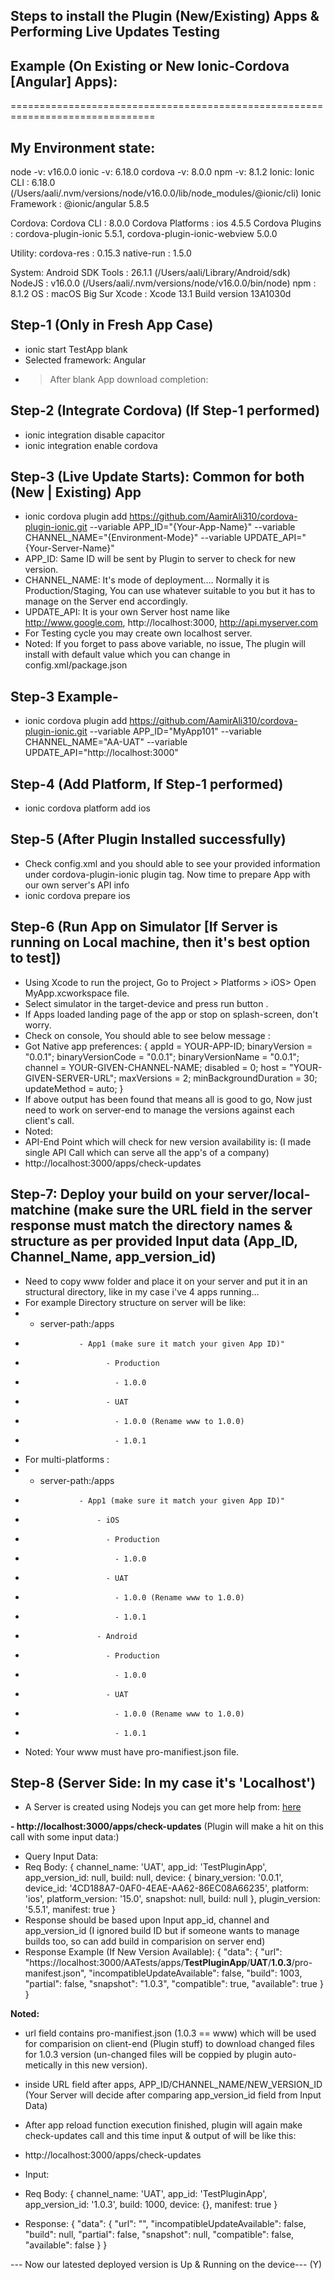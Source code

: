 ## Steps to install the Plugin (New/Existing) Apps & Performing Live Updates Testing
## Example (On Existing or New Ionic-Cordova [Angular] Apps):
===============================================================================
## My Environment state:
node -v: v16.0.0
ionic -v: 6.18.0
cordova -v: 8.0.0
npm -v: 8.1.2
Ionic:
   Ionic CLI                     : 6.18.0 (/Users/aali/.nvm/versions/node/v16.0.0/lib/node_modules/@ionic/cli)
   Ionic Framework               : @ionic/angular 5.8.5

Cordova:
   Cordova CLI       : 8.0.0
   Cordova Platforms : ios 4.5.5
   Cordova Plugins   : cordova-plugin-ionic 5.5.1, cordova-plugin-ionic-webview 5.0.0

Utility:
   cordova-res : 0.15.3
   native-run  : 1.5.0

System:
   Android SDK Tools : 26.1.1 (/Users/aali/Library/Android/sdk)
   NodeJS            : v16.0.0 (/Users/aali/.nvm/versions/node/v16.0.0/bin/node)
   npm               : 8.1.2
   OS                : macOS Big Sur
   Xcode             : Xcode 13.1 Build version 13A1030d
   

## Step-1 (Only in Fresh App Case)
- ionic start TestApp blank
- Selected framework: Angular
-  > After blank App download completion: 


## Step-2 (Integrate Cordova) (If Step-1 performed)
- ionic integration disable capacitor
- ionic integration enable cordova


## Step-3 (Live Update Starts): Common for both (New | Existing) App 
- ionic cordova plugin add https://github.com/AamirAli310/cordova-plugin-ionic.git --variable APP_ID="{Your-App-Name}" --variable CHANNEL_NAME="{Environment-Mode}" --variable UPDATE_API="{Your-Server-Name}"
- APP_ID: Same ID will be sent by Plugin to server to check for new version.
- CHANNEL_NAME: It's mode of deployment.... Normally it is Production/Staging, You can use whatever suitable to you but it has to manage on the Server end accordingly.
- UPDATE_API: It is your own Server host name like http://www.google.com, http://localhost:3000, http://api.myserver.com
- For Testing cycle you may create own localhost server.
- Noted: If you forget to pass above variable, no issue, The plugin will install with default value which you can change in config.xml/package.json

## Step-3 Example-  
- ionic cordova plugin add https://github.com/AamirAli310/cordova-plugin-ionic.git --variable APP_ID="MyApp101" --variable CHANNEL_NAME="AA-UAT" --variable UPDATE_API="http://localhost:3000"

## Step-4 (Add Platform, If Step-1 performed)
- ionic cordova platform add ios

## Step-5 (After Plugin Installed successfully)
- Check config.xml and you should able to see your provided information under cordova-plugin-ionic plugin tag. Now time to prepare App with our own server's API info
- ionic cordova prepare ios

## Step-6 (Run App on Simulator [If Server is running on Local machine, then it's best option to test])
- Using Xcode to run the project, Go to Project > Platforms > iOS> Open MyApp.xcworkspace file.
- Select simulator in the target-device and press run button .
- If Apps loaded landing page of the app or stop on splash-screen, don't worry.
- Check on console, You should able to see below message : 
- Got Native app preferences: {
    appId = YOUR-APP-ID;
    binaryVersion = "0.0.1";
    binaryVersionCode = "0.0.1";
    binaryVersionName = "0.0.1";
    channel = YOUR-GIVEN-CHANNEL-NAME;
    disabled = 0;
    host = "YOUR-GIVEN-SERVER-URL";
    maxVersions = 2;
    minBackgroundDuration = 30;
    updateMethod = auto;
}
- If above output has been found that means all is good to go, Now just need to work on server-end to manage the versions against each client's call.
- Noted: 
-   API-End Point which will check for new version availability is: (I made single API Call which can serve all the app's of a company)
-   http://localhost:3000/apps/check-updates

## Step-7: Deploy your build on your server/local-matchine (make sure the URL field in the server response must match the directory names & structure as per provided Input data (App_ID, Channel_Name, app_version_id)
-   Need to copy www folder and place it on your server and put it in an structural directory, like in my case i've 4 apps running... 
-   For example Directory structure on server will be like:
-   -   server-path:/apps
-                 - App1 (make sure it match your given App ID)"
-                       - Production
-                         - 1.0.0                       
-                       - UAT
-                         - 1.0.0 (Rename www to 1.0.0)
-                         - 1.0.1


- For multi-platforms : 
-   -  server-path:/apps
-                 - App1 (make sure it match your given App ID)"
-                     - iOS
-                       - Production
-                         - 1.0.0                       
-                       - UAT
-                         - 1.0.0 (Rename www to 1.0.0)
-                         - 1.0.1                         
-                     - Android
-                       - Production
-                         - 1.0.0                       
-                       - UAT
-                         - 1.0.0 (Rename www to 1.0.0)
-                         - 1.0.1   
-   Noted: Your www must have pro-manifiest.json file.


## Step-8 (Server Side: In my case it's 'Localhost')
- A Server is created using Nodejs you can get more help from: <a href="https://github.com/AamirAli310/MyLocalServer/blob/main/README.md" rel="follow">here</a>

**- http://localhost:3000/apps/check-updates** (Plugin will make a hit on this call with some input data:)

- Query Input Data:
- Req Body:  {
  channel_name: 'UAT',
  app_id: 'TestPluginApp',
  app_version_id: null,
  build: null,
  device: {
    binary_version: '0.0.1',
    device_id: '4CD188A7-0AF0-4EAE-AA62-86EC08A66235',
    platform: 'ios',
    platform_version: '15.0',
    snapshot: null,
    build: null
  },
  plugin_version: '5.5.1',
  manifest: true
}
- Response should be based upon Input app_id, channel and app_version_id (I ignored build ID but if someone wants to manage builds too, so can add build in comparision on server end)
- Response Example (If New Version Available):
{
    "data": {
        "url": "https://localhost:3000/AATests/apps/**TestPluginApp**/**UAT**/**1.0.3**/pro-manifest.json",
        "incompatibleUpdateAvailable": false,
        "build": 1003,
        "partial": false,
        "snapshot": "1.0.3",
        "compatible": true,
        "available": true
    }
}

**Noted:**
- url field contains pro-manifiest.json (1.0.3 == www) which will be used for comparision on client-end (Plugin stuff) to download changed files for 1.0.3 version (un-changed files will be coppied by plugin auto-metically in this new version).
- inside URL field after apps, APP_ID/CHANNEL_NAME/NEW_VERSION_ID (Your Server will decide after comparing app_version_id field from Input Data)


- After app reload function execution finished, plugin will again make check-updates call and this time input & output of will be like this:
- http://localhost:3000/apps/check-updates
- Input:
- Req Body:  {
  channel_name: 'UAT',
  app_id: 'TestPluginApp',
  app_version_id: '1.0.3',
  build: 1000,
  device: {},
  manifest: true
}

- Response:
{
    "data": {
        "url": "",
        "incompatibleUpdateAvailable": false,
        "build": null,
        "partial": false,
        "snapshot": null,
        "compatible": false,
        "available": false
    }
}

--- Now our latested deployed version is Up & Running on the device--- (Y)
